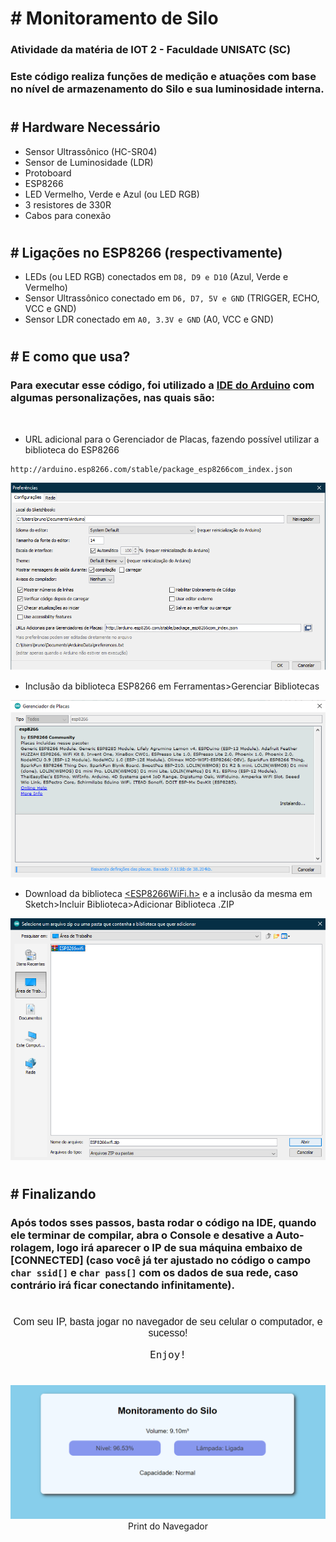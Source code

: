 # # Monitoramento de Silo

### Atividade da matéria de IOT 2 - Faculdade UNISATC (SC) <p>

### Este código realiza funções de medição e atuações com base no nível de armazenamento do Silo e sua luminosidade interna.

#

## # Hardware Necessário

* Sensor Ultrassônico (HC-SR04)
* Sensor de Luminosidade (LDR)
* Protoboard
* ESP8266
* LED Vermelho, Verde e Azul (ou LED RGB)
* 3 resistores de 330R
* Cabos para conexão

#

## # Ligações no ESP8266 (respectivamente)

* LEDs (ou LED RGB) conectados em `D8, D9 e D10` (Azul, Verde e Vermelho)
* Sensor Ultrassônico conectado em `D6, D7, 5V e GND` (TRIGGER, ECHO, VCC e GND)
* Sensor LDR conectado em `A0, 3.3V e GND` (A0, VCC e GND)

#

## # E como que usa?
<p>

### Para executar esse código, foi utilizado a [IDE do Arduino](https://www.arduino.cc/en/software) com algumas personalizações, nas quais são:

<br>

* URL adicional para o Gerenciador de Placas, fazendo possível utilizar a biblioteca do ESP8266
```
http://arduino.esp8266.com/stable/package_esp8266com_index.json
```

<p align="center">
  <img src="./images/preferencias.png" alt="preferencias"/><br>
</p>

* Inclusão da biblioteca ESP8266 em Ferramentas>Gerenciar Bibliotecas

<p align="center">
  <img src="./images/esp8266.png" alt="preferencias"/><br>
</p>

* Download da biblioteca [<ESP8266WiFi.h>](http://www.martyncurrey.com/download/esp8266wifi-library/) e a inclusão da mesma em Sketch>Incluir Biblioteca>Adicionar Biblioteca .ZIP

<p align="center">
  <img src="./images/wifi.png" alt="preferencias"/><br>
</p>

#

## # Finalizando
<p>

### Após todos sses passos, basta rodar o código na IDE, quando ele terminar de compilar, abra o Console e desative a Auto-rolagem, logo irá aparecer o IP de sua máquina embaixo de [CONNECTED] (caso você já ter ajustado no código o campo `char ssid[]` e `char pass[]` com os dados de sua rede, caso contrário irá ficar conectando infinitamente).

#

<p style="font: normal 12pt Arial" align="center">
Com seu IP, basta jogar no navegador de seu celular o computador, e sucesso!
<p>

<p style="font: normal 12pt monospace" align="center">
Enjoy!
<p>

#

<p align="center">
  <img src="./images/monitoramentoWEB.png" alt="print do Navegador"/><br>
  Print do Navegador
</p>
